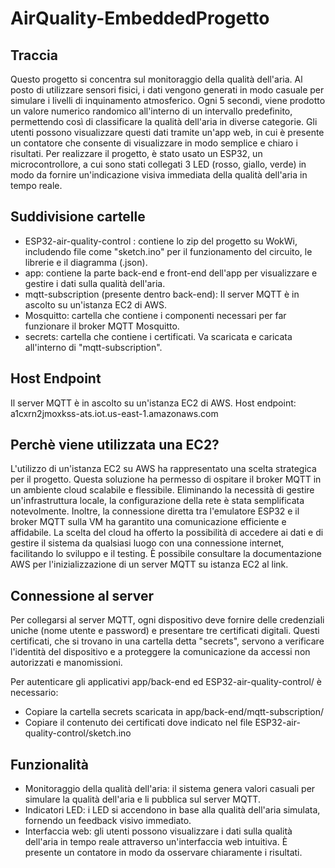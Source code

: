 # AirQuality-EmbeddedProgetto
## Traccia
Questo progetto si concentra sul monitoraggio della qualità dell'aria. Al posto di utilizzare sensori fisici, i dati vengono generati in modo casuale per simulare i livelli di inquinamento atmosferico. Ogni 5 secondi, viene prodotto un valore numerico randomico all'interno di un intervallo predefinito, permettendo così di classificare la qualità dell'aria in diverse categorie. Gli utenti possono visualizzare questi dati tramite un'app web, in cui è presente un contatore che consente di visualizzare in modo semplice e chiaro i risultati. Per realizzare il progetto, è stato usato un ESP32, un microcontrollore, a cui sono stati collegati 3 LED (rosso, giallo, verde) in modo da fornire un'indicazione visiva immediata della qualità dell'aria in tempo reale.

## Suddivisione cartelle
- ESP32-air-quality-control : contiene lo zip del progetto su WokWi, includendo file come "sketch.ino" per il funzionamento del circuito, le librerie e il diagramma (.json).
- app: contiene la parte back-end e front-end dell'app per visualizzare e gestire i dati sulla qualità dell'aria.
- mqtt-subscription (presente dentro back-end): Il server MQTT è in ascolto su un'istanza EC2 di AWS.
- Mosquitto: cartella che contiene i componenti necessari per far funzionare il broker MQTT Mosquitto.
- secrets: cartella che contiene i certificati. Va scaricata e caricata all'interno di "mqtt-subscription".

## Host Endpoint
Il server MQTT è in ascolto su un'istanza EC2 di AWS.
Host endpoint: a1cxrn2jmoxkss-ats.iot.us-east-1.amazonaws.com

## Perchè viene utilizzata una EC2?
L'utilizzo di un'istanza EC2 su AWS ha rappresentato una scelta strategica per il progetto. Questa soluzione ha permesso di ospitare il broker MQTT in un ambiente cloud scalabile e flessibile. Eliminando la necessità di gestire un'infrastruttura locale, la configurazione della rete è stata semplificata notevolmente. Inoltre, la connessione diretta tra l'emulatore ESP32 e il broker MQTT sulla VM ha garantito una comunicazione efficiente e affidabile. La scelta del cloud ha offerto la possibilità di accedere ai dati e di gestire il sistema da qualsiasi luogo con una connessione internet, facilitando lo sviluppo e il testing.
È possibile consultare la documentazione AWS per l'inizializzazione di un server MQTT su istanza EC2 al link.

## Connessione al server
Per collegarsi al server MQTT, ogni dispositivo deve fornire delle credenziali uniche (nome utente e password) e presentare tre certificati digitali. Questi certificati, che si trovano in una cartella detta "secrets", servono a verificare l'identità del dispositivo e a proteggere la comunicazione da accessi non autorizzati e manomissioni.

Per autenticare gli applicativi app/back-end ed ESP32-air-quality-control/ è necessario:
- Copiare la cartella secrets scaricata in app/back-end/mqtt-subscription/
- Copiare il contenuto dei certificati dove indicato nel file ESP32-air-quality-control/sketch.ino

## Funzionalità
- Monitoraggio della qualità dell'aria: il sistema genera valori casuali per simulare la qualità dell'aria e li pubblica sul server MQTT.
- Indicatori LED: i LED si accendono in base alla qualità dell'aria simulata, fornendo un feedback visivo immediato.
- Interfaccia web: gli utenti possono visualizzare i dati sulla qualità dell'aria in tempo reale attraverso un'interfaccia web intuitiva. È presente un contatore in modo da osservare chiaramente i risultati.
